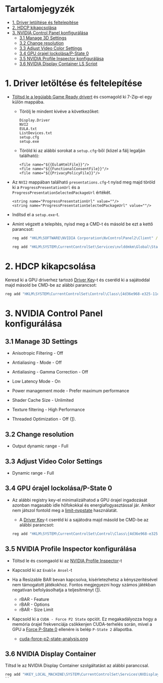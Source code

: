 # Tartalomjegyzék

- [1. Driver letöltése és feltelepítése](#1-driver-letöltése-és-feltelepítése)
- [2. HDCP kikapcsolása](#2-hdcp-kikapcsolása)
- [3. NVIDIA Control Panel konfigurálása](#3-nvidia-control-panel-konfigurálása) 
    - [3.1 Manage 3D Settings](#31-manage-3d-settings)
    - [3.2 Change resolution](#32-change-resolution)
    - [3.3 Adjust Video Color Settings](#33-adjust-video-color-settings)
    - [3.4 GPU órajel lockolása/P-State 0](#34-gpu-órajel-lockolásap-state-0)
    - [3.5 NVIDIA Profile Inspector konfigurálása](#35-nvidia-profile-inspector-konfigurálása)
    - [3.6 NVIDIA Display Container LS Script](#36-nvidia-display-container-ls-script)

# 1. Driver letöltése és feltelepítése

- [Töltsd le a legújabb Game Ready drivert](https://www.nvidia.com/download/find.aspx) és csomagold ki 7-Zip-el egy külön mappába.

  - Törölj le mindent kivéve a következőket:

     ```
     Display.Driver
     NVI2
     EULA.txt
     ListDevices.txt
     setup.cfg
     setup.exe
     ```

  - Töröld ki az alábbi sorokat a ``setup.cfg``-ből (közel a fálj legalján található):

     ``` 
     <file name="${{EulaHtmlFile}}"/>
     <file name="${{FunctionalConsentFile}}"/>
     <file name="${{PrivacyPolicyFile}}"/>
    ```

- Az ``NVI2`` mappában található ``presentations.cfg``-t nyisd meg majd töröld ki a ``ProgressPresentationUrl`` és a ``ProgressPresentationSelectedPackageUrl`` értékét.

   ``` 
   <string name="ProgressPresentationUrl" value=""/>
   <string name="ProgressPresentationSelectedPackageUrl" value=""/>
   ```

- Indítsd el a ``setup.exe``-t.

- Amint végzett a telepítés, nyisd meg a CMD-t és másold be ezt a kettő parancsot:

    ```bat
    reg add "HKLM\SOFTWARE\NVIDIA Corporation\NvControlPanel2\Client" /v "OptInOrOutPreference" /t REG_DWORD /d "0" /f
    ```
    ```bat
    reg add "HKLM\SYSTEM\CurrentControlSet\Services\nvlddmkm\Global\Startup\SendTelemetryData" /t REG_DWORD /d "0" /f
    ```

# 2. HDCP kikapcsolása

Keresd ki a GPU driverhez tartozó [Driver Key](/media/find-driver-key-example.png)-t és cseréld ki a sajátoddal majd másold be CMD-be az alábbi parancsot:

```bat
reg add "HKLM\SYSTEM\CurrentControlSet\Control\Class\{4d36e968-e325-11ce-bfc1-08002be10318}\0000" /v "RMHdcpKeyglobZero" /t REG_DWORD /d "1" /f
```

# 3. NVIDIA Control Panel konfigurálása

## 3.1 Manage 3D Settings

- Anisotropic Filtering - Off

- Antialiasing - Mode - Off

- Antialiasing - Gamma Correction - Off

- Low Latency Mode - On

- Power management mode - Prefer maximum performance

- Shader Cache Size - Unlimited

- Texture filtering - High Performance

- Threaded Optimization - Off ([1](https://tweakguides.pcgamingwiki.com/NVFORCE_8.html)).

## 3.2 Change resolution

- Output dynamic range - Full

## 3.3 Adjust Video Color Settings

- Dynamic range - Full

## 3.4 GPU órajel lockolása/P-State 0

- Az alábbi registry key-el minimalizálhatod a GPU órajel ingadozását azonban magasabb idle hőfokokkal és energiafogyasztással jár. Amikor nem játszol fontold meg a [limit-nvpstate](https://github.com/valleyofdoom/limit-nvpstate) használatát.

  - A [Driver Key](/media/find-driver-key-example.png)-t cseréld ki a sajátodra majd másold be CMD-be az alábbi parancsot:

  ```bat
  reg add "HKLM\SYSTEM\CurrentControlSet\Control\Class\{4d36e968-e325-11ce-bfc1-08002be10318}\0000" /v "DisableDynamicPstate" /t REG_DWORD /d "1" /f
  ```

## 3.5 NVIDIA Profile Inspector konfigurálása

- Töltsd le és csomgaold ki az [NVIDIA Profile Inspector](https://github.com/Orbmu2k/nvidiaProfileInspector)-t

- Kapcsold ki az ``Enable Ansel``-t

- Ha a Resizable BAR bevan kapcsolva, kísérletezhetsz a kényszerítésével nem támogatott játékokhoz. Fontos megjegyezni hogy számos játékban negatívan befolyásolhatja a teljesítményt ([1](https://www.techspot.com/review/2234-nvidia-resizable-bar)).

  - rBAR - Feature
  - rBAR - Options
  - rBAR - Size Limit

- Kapcsold ki a ``CUDA - Force P2 State`` opciót. Ez megakadályozza hogy a memória órajel frekvenciája csökkenjen CUDA-terhelés során, mivel a GPU a [Force P-State 0](#34-gpu-órajel-lockolásap-state-0) ellenére is belép ``P-State 2`` állapotba.

   - [cuda-force-p2-state-analysis.png](/media/cuda-force-p2-state-analysis.png)

## 3.6 NVIDIA Display Container

Tiltsd le az NVIDIA Display Container szolgáltatást az alábbi paranccsal.

```bat
reg add "HKEY_LOCAL_MACHINE\SYSTEM\CurrentControlSet\Services\NVDisplay.ContainerLocalSystem" /v "Start" /t REG_DWORD /d "4" /f
``


